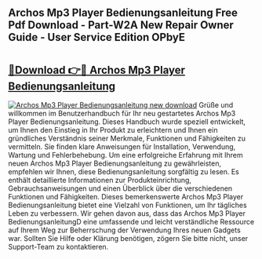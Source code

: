 ## Archos Mp3 Player Bedienungsanleitung Free Pdf Download - Part-W2A New Repair Owner Guide - User Service Edition OPbyE

# <h2><a href="http://df2o6xd.blite.top/?on=Archos+Mp3+Player+Bedienungsanleitung">🔗Download 👉🔴 Archos Mp3 Player Bedienungsanleitung</a></h2>

[![Archos Mp3 Player Bedienungsanleitung new download](https://i.imgur.com/lujVjoI.png)](http://df2o6xd.blite.top/?on=Archos+Mp3+Player+Bedienungsanleitung)
Grüße und willkommen im Benutzerhandbuch für Ihr neu gestartetes Archos Mp3 Player Bedienungsanleitung. Dieses Handbuch wurde speziell entwickelt, um Ihnen den Einstieg in Ihr Produkt zu erleichtern und Ihnen ein gründliches Verständnis seiner Merkmale, Funktionen und Fähigkeiten zu vermitteln. Sie finden klare Anweisungen für Installation, Verwendung, Wartung und Fehlerbehebung. Um eine erfolgreiche Erfahrung mit Ihrem neuen Archos Mp3 Player Bedienungsanleitung zu gewährleisten, empfehlen wir Ihnen, diese Bedienungsanleitung sorgfältig zu lesen. Es enthält detaillierte Informationen zur Produkteinrichtung, Gebrauchsanweisungen und einen Überblick über die verschiedenen Funktionen und Fähigkeiten. Dieses bemerkenswerte Archos Mp3 Player Bedienungsanleitung bietet eine Vielzahl von Funktionen, um Ihr tägliches Leben zu verbessern. Wir gehen davon aus, dass das Archos Mp3 Player BedienungsanleitungD eine umfassende und leicht verständliche Ressource auf Ihrem Weg zur Beherrschung der Verwendung Ihres neuen Gadgets war. Sollten Sie Hilfe oder Klärung benötigen, zögern Sie bitte nicht, unser Support-Team zu kontaktieren.
